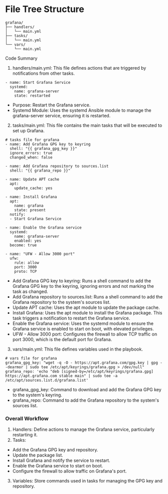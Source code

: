 File Tree Structure
===================
```
grafana/
├── handlers/
│   └── main.yml
├── tasks/
│   └── main.yml
└── vars/
    └── main.yml
```

Code Summary
1. handlers/main.yml: This file defines actions that are triggered by notifications from other tasks.

```
- name: Start Grafana Service
  systemd:
    name: grafana-server
    state: restarted
```
- Purpose: Restart the Grafana service.
- Systemd Module: Uses the systemd Ansible module to manage the grafana-server service, ensuring it is restarted.

2. tasks/main.yml: This file contains the main tasks that will be executed to set up Grafana.

```
# tasks file for grafana
- name: Add Grafana GPG key to keyring
  shell: "{{ grafana_gpg_key }}"
  ignore_errors: true
  changed_when: false

- name: Add Grafana repository to sources.list
  shell: "{{ grafana_repo }}"

- name: Update APT cache
  apt:
    update_cache: yes

- name: Install Grafana
  apt:
    name: grafana
    state: present
  notify:
  - Start Grafana Service

- name: Enable the Grafana service
  systemd:
    name: grafana-server
    enabled: yes
  become: true

- name: "UFW - Allow 3000 port"
  ufw:
    rule: allow
    port: 3000
    proto: TCP
```

- Add Grafana GPG key to keyring: Runs a shell command to add the Grafana GPG key to the keyring, ignoring errors and not marking the task as changed.
- Add Grafana repository to sources.list: Runs a shell command to add the Grafana repository to the system's sources list.
- Update APT cache: Uses the apt module to update the package cache.
- Install Grafana: Uses the apt module to install the Grafana package. This task triggers a notification to restart the Grafana service.
- Enable the Grafana service: Uses the systemd module to ensure the Grafana service is enabled to start on boot, with elevated privileges.
- UFW - Allow 3000 port: Configures the firewall to allow TCP traffic on port 3000, which is the default port for Grafana.

3. vars/main.yml:
This file defines variables used in the playbook.
```
# vars file for grafana
grafana_gpg_key: "wget -q -O - https://apt.grafana.com/gpg.key | gpg --dearmor | sudo tee /etc/apt/keyrings/grafana.gpg > /dev/null"
grafana_repo: 'echo "deb [signed-by=/etc/apt/keyrings/grafana.gpg] https://apt.grafana.com stable main" | sudo tee -a /etc/apt/sources.list.d/grafana.list'
```

- grafana_gpg_key: Command to download and add the Grafana GPG key to the system's keyring.
- grafana_repo: Command to add the Grafana repository to the system's sources list.

### Overall Workflow
1. Handlers: Define actions to manage the Grafana service, particularly restarting it.
2. Tasks:
- Add the Grafana GPG key and repository.
- Update the package list.
- Install Grafana and notify the service to restart.
- Enable the Grafana service to start on boot.
- Configure the firewall to allow traffic on Grafana's port.
3. Variables: Store commands used in tasks for managing the GPG key and repository.

